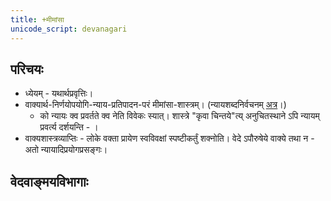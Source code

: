```yaml
---
title: +मीमांसा
unicode_script: devanagari
---
```


## परिचयः
- ध्येयम् - यथार्थप्रवृत्तिः।
- वाक्यार्थ-निर्णयोपयोगि-न्याय-प्रतिपादन-परं मीमांसा-शास्त्रम्। (न्यायशब्दनिर्वचनम् [अत्र](../nyAya-vaisheShike/)।)
  - को न्यायः क्व प्रवर्तते क्व नेति विवेकः स्यात्। शास्त्रे "कृवा चिन्तये"त्य् अनुचितस्थाने ऽपि न्यायम् प्रवर्त्य दर्शयन्ति - ।
- वाक्यशास्त्रव्याप्तिः - लोके वक्ता प्रायेण स्वविवक्षां स्पष्टीकर्तुं शक्नोति। वेदे ऽपौरुषेये वाक्ये तथा न - अतो न्यायादिप्रयोगप्रसङ्गः।


## वेदवाङ्मयविभागाः
<div class="spreadsheet" src="../veda-vANmayam.json"> </div>  

